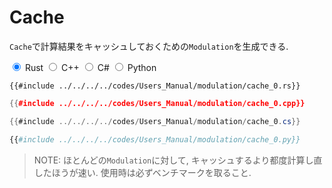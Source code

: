 # Cache

`Cache`で計算結果をキャッシュしておくための`Modulation`を生成できる.

<div class="tabs">
<input id="rust_tab_cache" type="radio" class="tab" name="tab_cache" checked>
<label class="tab_item" n=4 for="rust_tab_cache">Rust</label>
<input id="cpp_tab_cache" type="radio" class="tab" name="tab_cache">
<label class="tab_item" n=4 for="cpp_tab_cache">C++</label>
<input id="cs_tab_cache" type="radio" class="tab" name="tab_cache">
<label class="tab_item" n=4 for="cs_tab_cache">C#</label>
<input id="python_tab_cache" type="radio" class="tab" name="tab_cache">
<label class="tab_item" n=4 for="python_tab_cache">Python</label>

```rust,edition2024
{{#include ../../../../codes/Users_Manual/modulation/cache_0.rs}}
```

```cpp
{{#include ../../../../codes/Users_Manual/modulation/cache_0.cpp}}
```

```cs
{{#include ../../../../codes/Users_Manual/modulation/cache_0.cs}}
```

```python
{{#include ../../../../codes/Users_Manual/modulation/cache_0.py}}
```
</div>

> NOTE: ほとんどの`Modulation`に対して, キャッシュするより都度計算し直したほうが速い. 使用時は必ずベンチマークを取ること.
